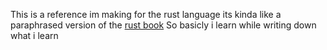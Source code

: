 This is a reference im making for the rust language
its kinda like a paraphrased version of the [rust book](https://doc.rust-lang.org/book)
So basicly i learn while writing down what i learn